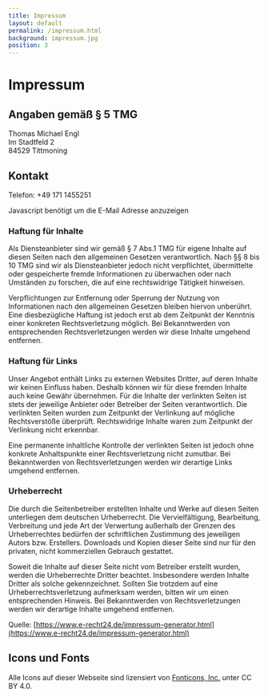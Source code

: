 ```yaml
---
title: Impressum
layout: default
permalink: /impressum.html
background: impressum.jpg
position: 3
---
```


# Impressum

## Angaben gemäß § 5 TMG

Thomas Michael Engl<br />
Im Stadtfeld 2<br />
84529 Tittmoning

## Kontakt

Telefon: +49 171 1455251

<script>document.write('E-Mail: '+'<'+'a'+' '+'h'+'r'+'e'+'f'+'='+"'"+'&'+'#'+'1'+'0'+'9'+';'+'a'+'i'+'l'+'t'+'&'+'#'+'1'+'1'+'1'+';'+
'&'+'#'+'5'+'8'+';'+'r'+'e'+'&'+'#'+'1'+'1'+'3'+';'+'u'+'%'+'6'+'&'+'#'+'5'+'3'+';'+'&'+'#'+'1'+'1'+
'5'+';'+'t'+'&'+'#'+'6'+'4'+';'+'e'+'n'+'g'+'l'+'-'+'%'+'&'+'#'+'5'+'5'+';'+'&'+'#'+'5'+'1'+';'+'e'+
'r'+'%'+'7'+'&'+'#'+'5'+'4'+';'+'&'+'#'+'1'+'0'+'1'+';'+'&'+'#'+'3'+'7'+';'+'7'+'2'+'&'+'#'+'4'+'6'+
';'+'&'+'#'+'1'+'0'+'0'+';'+'e'+"'"+'>'+'r'+'e'+'&'+'#'+'1'+'1'+'3'+';'+'&'+'#'+'1'+'1'+'7'+';'+'e'+
's'+'t'+'&'+'#'+'6'+'4'+';'+'&'+'#'+'1'+'0'+'1'+';'+'&'+'#'+'1'+'1'+'0'+';'+'g'+'l'+'-'+'s'+'e'+'r'+
'v'+'e'+'r'+'&'+'#'+'4'+'6'+';'+'&'+'#'+'1'+'0'+'0'+';'+'e'+'<'+'/'+'a'+'>');</script><noscript>Javascript benötigt um die E-Mail Adresse anzuzeigen</noscript>

### Haftung für Inhalte

Als Diensteanbieter sind wir gemäß § 7 Abs.1 TMG für eigene Inhalte auf diesen Seiten nach den allgemeinen Gesetzen verantwortlich. Nach §§ 8 bis 10 TMG sind wir als Diensteanbieter jedoch nicht verpflichtet, übermittelte oder gespeicherte fremde Informationen zu überwachen oder nach Umständen zu forschen, die auf eine rechtswidrige Tätigkeit hinweisen.

Verpflichtungen zur Entfernung oder Sperrung der Nutzung von Informationen nach den allgemeinen Gesetzen bleiben hiervon unberührt. Eine diesbezügliche Haftung ist jedoch erst ab dem Zeitpunkt der Kenntnis einer konkreten Rechtsverletzung möglich. Bei Bekanntwerden von entsprechenden Rechtsverletzungen werden wir diese Inhalte umgehend entfernen.

### Haftung für Links

Unser Angebot enthält Links zu externen Websites Dritter, auf deren Inhalte wir keinen Einfluss haben. Deshalb können wir für diese fremden Inhalte auch keine Gewähr übernehmen. Für die Inhalte der verlinkten Seiten ist stets der jeweilige Anbieter oder Betreiber der Seiten verantwortlich. Die verlinkten Seiten wurden zum Zeitpunkt der Verlinkung auf mögliche Rechtsverstöße überprüft. Rechtswidrige Inhalte waren zum Zeitpunkt der Verlinkung nicht erkennbar.

Eine permanente inhaltliche Kontrolle der verlinkten Seiten ist jedoch ohne konkrete Anhaltspunkte einer Rechtsverletzung nicht zumutbar. Bei Bekanntwerden von Rechtsverletzungen werden wir derartige Links umgehend entfernen.

### Urheberrecht

Die durch die Seitenbetreiber erstellten Inhalte und Werke auf diesen Seiten unterliegen dem deutschen Urheberrecht. Die Vervielfältigung, Bearbeitung, Verbreitung und jede Art der Verwertung außerhalb der Grenzen des Urheberrechtes bedürfen der schriftlichen Zustimmung des jeweiligen Autors bzw. Erstellers. Downloads und Kopien dieser Seite sind nur für den privaten, nicht kommerziellen Gebrauch gestattet.

Soweit die Inhalte auf dieser Seite nicht vom Betreiber erstellt wurden, werden die Urheberrechte Dritter beachtet. Insbesondere werden Inhalte Dritter als solche gekennzeichnet. Sollten Sie trotzdem auf eine Urheberrechtsverletzung aufmerksam werden, bitten wir um einen entsprechenden Hinweis. Bei Bekanntwerden von Rechtsverletzungen werden wir derartige Inhalte umgehend entfernen.

Quelle: [https://www.e-recht24.de/impressum-generator.html](https://www.e-recht24.de/impressum-generator.html)

## Icons und Fonts

Alle Icons auf dieser Webseite sind lizensiert von [Fonticons, Inc.](https://fontawesome.com/license/free) unter CC BY 4.0.
